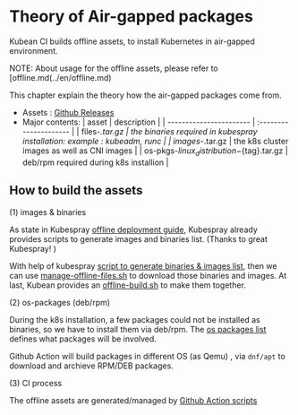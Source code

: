 
# Theory of Air-gapped packages


Kubean CI builds offline assets, to install Kubernetes in air-gapped environment.

NOTE: About usage for the offline assets, please refer to [offline.md(../en/offline.md)

This chapter explain the theory how the air-gapped packages come from.


- Assets :   [Github Releases](https://github.com/kubean-io/kubean/releases)
- Major contents:
|  asset | description  |
|  -----------------------  | :---------------------  |
| files-*.tar.gz  | the binaries required in kubespray installation: example : kubeadm, runc |
| images-*.tar.gz  | the k8s cluster images as well as CNI images  |
| os-pkgs-${linux_distribution}-${tag}.tar.gz | deb/rpm required during k8s installion  |


## How to build the assets


(1) images & binaries

As state in Kubespray [offline deployment guide](https://github.com/kubernetes-sigs/kubespray/blob/master/contrib/offline/README.md),  Kubespray already provides scripts  to generate images and binaries list. (Thanks to great Kubespray! )

With help of kubespray [script to generate binaries & images list](https://github.com/kubernetes-sigs/kubespray/blob/master/contrib/offline/generate_list.sh), 
 then we can use [manage-offline-files.sh](https://github.com/kubernetes-sigs/kubespray/tree/master/contrib/offline#manage-offline-files.sh) to download those binaries and images.
 At last, Kubean provides an [offline-build.sh](https://github.com/kubean-io/kubean/blob/main/.github/workflows/call-offline-build.yaml) to make them together.
 
(2) os-packages (deb/rpm)

During the k8s installation, a few packages could not be installed as binaries, so we have to install them via deb/rpm. The [os packages list](https://github.com/kubean-io/kubean/blob/main/build/os-packages/packages.yml) defines what packages will be involved. 

Github Action will build packages in different OS (as Qemu) , via `dnf/apt` to download and archieve RPM/DEB packages.

(3) CI process

The offline assets are generated/managed by [Github Action scripts](https://github.com/kubean-io/kubean/tree/main/.github/workflows)

